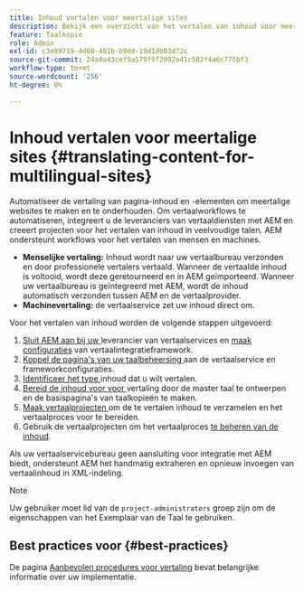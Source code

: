 ```yaml
---
title: Inhoud vertalen voor meertalige sites
description: Bekijk een overzicht van het vertalen van inhoud voor meertalige sites.
feature: Taalkopie
role: Admin
exl-id: c3e89719-4d08-401b-b9dd-19d1db03d72c
source-git-commit: 24a4a43cef9a579f9f2992a41c582f4a6c775bf3
workflow-type: tm+mt
source-wordcount: '256'
ht-degree: 0%

---
```


# Inhoud vertalen voor meertalige sites {#translating-content-for-multilingual-sites}

Automatiseer de vertaling van pagina-inhoud en -elementen om meertalige websites te maken en te onderhouden. Om vertaalworkflows te automatiseren, integreert u de leveranciers van vertaaldiensten met AEM en creeert projecten voor het vertalen van inhoud in veelvoudige talen. AEM ondersteunt workflows voor het vertalen van mensen en machines.

* **Menselijke vertaling:** Inhoud wordt naar uw vertaalbureau verzonden en door professionele vertalers vertaald. Wanneer de vertaalde inhoud is voltooid, wordt deze geretourneerd en in AEM geïmporteerd. Wanneer uw vertaalbureau is geïntegreerd met AEM, wordt de inhoud automatisch verzonden tussen AEM en de vertaalprovider.
* **Machinevertaling:** de vertaalservice zet uw inhoud direct om.

Voor het vertalen van inhoud worden de volgende stappen uitgevoerd:

1. [Sluit AEM aan bij uw ](integration-framework.md#connecting-to-a-translation-service-provider) leverancier van vertaalservices en  [maak configuraties](integration-framework.md) van vertaalintegratieframework.
1. [Koppel de pagina&#39;s van uw taalbeheersing ](integration-framework.md#configuring-pages-for-translation) aan de vertaalservice en frameworkconfiguraties.
1. [Identificeer het type ](rules.md) inhoud dat u wilt vertalen.
1. [Bereid de inhoud voor voor ](preparation.md) vertaling door de master taal te ontwerpen en de basispagina&#39;s van taalkopieën te maken.
1. [Maak vertaalprojecten ](managing-projects.md) om de te vertalen inhoud te verzamelen en het vertaalproces voor te bereiden.
1. Gebruik de vertaalprojecten om het vertaalproces [te beheren van de inhoud](managing-projects.md).

Als uw vertaalservicebureau geen aansluiting voor integratie met AEM biedt, ondersteunt AEM het handmatig extraheren en opnieuw invoegen van vertaalinhoud in XML-indeling.

>[!NOTE]
>
>Uw gebruiker moet lid van de `project-administrators` groep zijn om de eigenschappen van het Exemplaar van de Taal te gebruiken.

## Best practices voor {#best-practices}

De pagina [Aanbevolen procedures voor vertaling](best-practices.md) bevat belangrijke informatie over uw implementatie.
